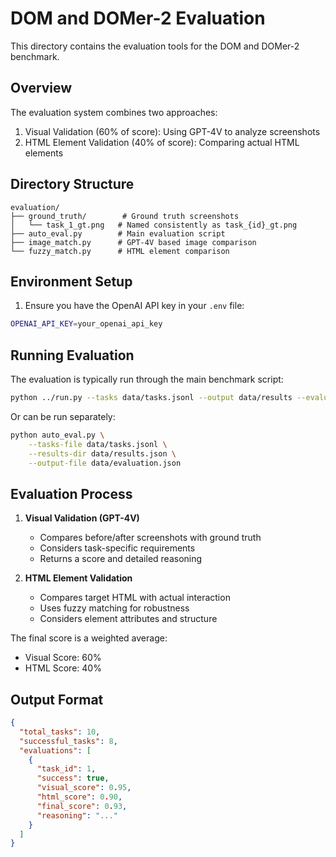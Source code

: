 # DOM and DOMer-2 Evaluation

This directory contains the evaluation tools for the DOM and DOMer-2 benchmark.

## Overview

The evaluation system combines two approaches:
1. Visual Validation (60% of score): Using GPT-4V to analyze screenshots
2. HTML Element Validation (40% of score): Comparing actual HTML elements

## Directory Structure

```
evaluation/
├── ground_truth/        # Ground truth screenshots
│   └── task_1_gt.png   # Named consistently as task_{id}_gt.png
├── auto_eval.py        # Main evaluation script
├── image_match.py      # GPT-4V based image comparison
└── fuzzy_match.py      # HTML element comparison
```

## Environment Setup

1. Ensure you have the OpenAI API key in your `.env` file:
```bash
OPENAI_API_KEY=your_openai_api_key
```

## Running Evaluation

The evaluation is typically run through the main benchmark script:
```bash
python ../run.py --tasks data/tasks.jsonl --output data/results --evaluate
```

Or can be run separately:
```bash
python auto_eval.py \
    --tasks-file data/tasks.jsonl \
    --results-dir data/results.json \
    --output-file data/evaluation.json
```

## Evaluation Process

1. **Visual Validation (GPT-4V)**
   - Compares before/after screenshots with ground truth
   - Considers task-specific requirements
   - Returns a score and detailed reasoning

2. **HTML Element Validation**
   - Compares target HTML with actual interaction
   - Uses fuzzy matching for robustness
   - Considers element attributes and structure

The final score is a weighted average:
- Visual Score: 60%
- HTML Score: 40%

## Output Format

```json
{
  "total_tasks": 10,
  "successful_tasks": 8,
  "evaluations": [
    {
      "task_id": 1,
      "success": true,
      "visual_score": 0.95,
      "html_score": 0.90,
      "final_score": 0.93,
      "reasoning": "..."
    }
  ]
}
```
